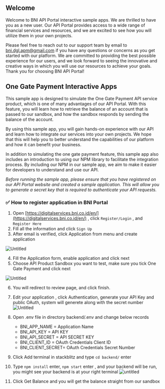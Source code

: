 ## Welcome

Welcome to BNI API Portal interactive sample apps. We are thrilled to have you as a new user. Our API Portal provides access to a wide range of financial services and resources, and we are excited to see how you will utilize them in your own projects.

Please feel free to reach out to our support team by email to bni.dgl.apm@gmail.com if you have any questions or concerns as you get started with our platform. We are committed to providing the best possible experience for our users, and we look forward to seeing the innovative and creative ways in which you will use our resources to achieve your goals. Thank you for choosing BNI API Portal!

## One Gate Payment Interactive Apps

This sample app is designed to simulate the One Gate Payment API service product, which is one of many advantages of our API Portal. With this feature, you will learn how to retrieve the balance of an account that is passed to our sandbox, and how the sandbox responds by sending the balance of the account.

By using this sample app, you will gain hands-on experience with our API and learn how to integrate our services into your own projects. We hope that this will help you to better understand the capabilities of our platform and how it can benefit your business.

In addition to simulating the one gate payment feature, this sample app also includes an introduction to using our NPM library to facilitate the integration process. By including our NPM in our sample app, we aim to make it easier for developers to understand and use our API.

_Before running the sample app, please ensure that you have registered on our API Portal website and created a sample application. This will allow you to generate a secret key that is required to authenticate your API requests._

### ✅ How to register application in BNI Portal

1. Open [https://digitalservices.bni.co.id/en/](https://digitalservices.bni.co.id/en/) , click `Register/Login` , and `Register Here`
2. Fill all the information and click `Sign Up`
3. After email is verified, click Application from menu and create application

![Untitled](https://lh3.googleusercontent.com/pw/AMWts8B0hTOGiY-AUSKeB7z9sxKaiUiNhmU5ri4yHedBwnf1CUJhc90y8Yj_NN-Ljq5C9ax-KxGCVKM42bnTypLLLRHgZPx4QugMhXNpUXoIXGAVD2a6IJe5cTkn1ZV-0uMwLxu6e0QKkjB5IO-VJF5FaOw=w2658-h1064-no?authuser=1)

4. Fill the Application form, enable application and click next
5. Choose API Product Sandbox you want to test, make sure you tick One Gate Payment and click next

![Untitled](https://lh3.googleusercontent.com/pw/AMWts8D5AIJeju2KsHoMXXxi8n_8LWI18Q1QHswZMpulhm2Dargh1uEruuXdXSH6duu7Z0PHP3df9Wlp0mZvwnAdc012OX8uenEl1VFGma4mnj3UYHiOtPj1ID4mcY2zcQ9DBd5QXYIq2XSKSR98bi7CS8I=w2800-h620-no?authuser=1)

6. You will redirect to review page, and click finish.
7. Edit your application , click Authentication, generate your API Key and public OAuth, system will generete along with the secret number
   ![Untitled](https://lh3.googleusercontent.com/pw/AMWts8AvTB6yZXgc2g6qERCmYTiTj7V3Tc8XWFgAcvF7YrZ_byqJJBfi1eUdacy5kZtfgWXNpgu6s9NT0qWAjNq4o7KrHxrGrVhmQKxogQoAKKzo2Dd9dlpf5RK-lVubmkEWfBwkv7J3xFGDmPaOf-90IEs=w2790-h1016-no?authuser=1)
8. Open .env file in directory backend/.env and change below records

   - BNI_APP_NAME = Application Name
   - BNI_API_KEY = API KEY
   - BNI_API_SECRET = API SECRET KEY
   - BNI_CLIENT_ID = OAuth Credentials Client ID
   - BNI_CLIENT_SECRET= OAuth Credentials Secret Number

9. Click Add terminal in stackblitz and type `cd backend/` enter
10. Type `npm install` enter, `npm start` enter , and your backend will be run, you might see your backend is at your right terminal
    ![untitled](https://lh3.googleusercontent.com/pw/AMWts8B2lyz6zvzASBKJYXVpEJaPtHdzBdwH2PtR_IIqtao9Dfab294HzFvs7bQtaDbgmfkM3JTOuAmOBbdz7r0__Wzo046bmuCeh4lrZwR1uQoflVtDh6n1BrHtTXttjedSsxTY-7X4Li7g9-ndq5tgmK4=w1352-h428-no?authuser=1)
11. Click Get Balance and you will get the balance straight from our sandbox
